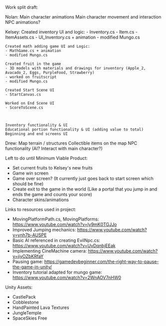 Work split draft:

Nolan:
    Main character animations
    Main character movement and interaction
    NPC animations? 

Kelsey:
    Created inventory UI and logic: 
    - Inventory.cs
    - Item.cs 
    - ItemAssets.cs
    - UI_Inventory.cs + animation
    - modified Mungo.cs
    
    Created math adding game UI and Logic:
    - MathGame.cs + animation
    - modified Mungo.cs
    
    Created fruit in the game
    - 3D models with materials and drawings for inventory (Apple_2, Avacado_2, Eggs, PurpleFood, Strawberry)
    - worked on fruitscript
    - modified Mungo.cs

    Created Start Scene UI
    - StartCanvas.cs

    Worked on End Scene UI
    - ScoreToScene.cs



    Inventory functionality & UI
    Educational portion functionality & UI (adding value to total)
    Beginning and end screens UI

Drew:
    Map terrain / structures
    Collectible items on the map
    NPC functionality (AI? Interact with main character?)


Left to do until Minimum Viable Product:
- Set current fruits to Kelsey's new fruits
- Game win screen
- Game over screen? (It currently just goes back to start screen which should be fine)
- Create exit to the game in the world (Like a portal that you jump in and ends the game and counts your score)
- Character skins/animations

Links to resources used in project:
- MovingPlatformPath.cs, MovingPlatforms: https://www.youtube.com/watch?v=ly9mK0TGJJo
- Improved Jumping mechanics: https://www.youtube.com/watch?v=ynh7b-AUSPE
- Basic AI referenced in creating EvilNpc.cs: https://www.youtube.com/watch?v=UvDqnbjEEak
- Implementing CineMachine camera: https://www.youtube.com/watch?v=jiyOZbKRfaY
- Pausing game: https://gamedevbeginner.com/the-right-way-to-pause-the-game-in-unity/
- Inventory tutorial adapted for mungo game: https://www.youtube.com/watch?v=2WnAOV7nHW0



Unity Assets:
- CastlePack
- Cobblestone
- HandPainted Lava Textures
- JungleTemple
- SpaceSkies Free


